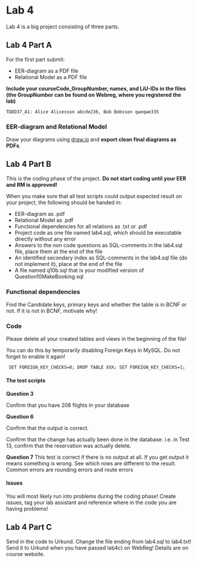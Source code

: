 # Lab 4 

Lab 4 is a big project consisting of three parts. 

## Lab 4 Part A
For the first part submit:

* EER-diagram as a PDF file
* Relational Model as a PDF file
<!-- * Functional dependencies for all relations as .txt or .pdf -->

**Include your courseCode_GroupNumber, names, and LiU-IDs in the files (the GroupNumber can be found on Webreg, where you registered the lab)**

`TDDD37_A1:
Alice Alicesson abcde236, Bob Bobsson qweqwe335`

### EER-diagram and Relational Model
Draw your diagrams using [draw.io](https://draw.io) and **export clean final diagrams as PDFs**.

## Lab 4 Part B
This is the coding phase of the project. **Do not start coding until your EER and RM is approved!**

When you make sure that all test scripts could output expected result on your project, the following should be handed in: 

* EER-diagram as .pdf
* Relational Model as .pdf
* Functional dependencies for all relations as .txt or .pdf
* Project code as one file named lab4.sql, which should be executable directly without any error
* Answers to the non code questions as SQL-comments in the lab4.sql file, place them at the end of the file
* An identified secondary index as SQL-comments in the lab4.sql file (do not implement it), place at the end of the file
* A file named q10b.sql that is your modified version of Question10MakeBooking.sql

### Functional dependencies 
Find the Candidate keys, primary keys and whether the table is in BCNF or not. If it is not in BCNF, motivate why! 


### Code
Please delete all your created tables and views in the beginning of the file!

You can do this by temporarily disabling Foreign Keys in MySQL. Do not forget to enable it again!

`
SET FOREIGN_KEY_CHECKS=0;
DROP TABLE XXX;
SET FOREIGN_KEY_CHECKS=1;`

#### The test scripts

**Question 3** 

Confirm that you have 208 flights in your database


**Question 6**

Confirm that the output is correct. 

Confirm that the change has actually been done in the database. i.e. in Test 13, confirm that the reservation was actually delete. 


**Question 7**
This test is correct if there is no output at all. If you get output it means something is wrong. See which rows are different to the result. 
Common errors are rounding errors and route errors


#### Issues
You will most likely run into problems during the coding phase! Create issues, tag your lab assistant and reference where in the code you are having problems! 

## Lab 4 Part C
Send in the code to Urkund. Change the file ending from lab4.sql to lab4.txt! Send it to Urkund when you have passed lab4c) on WebReg! Details are on course website.


